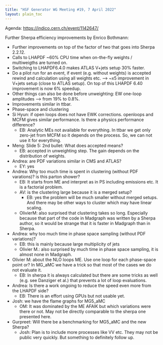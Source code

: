 ```yaml
---
title: "HSF Generator WG Meeting #19, 7 April 2022"
layout: plain_toc
---
```


Agenda: <https://indico.cern.ch/event/1142647/>

Further Sherpa efficiency improvements by Enrico Bothmann:
* Further improvements on top of the factor of two that goes into Sherpa 2.2.12.
* Calls to LHAPDF ~60% CPU time when on-the-fly weights / multiweigths are turned on.  
* Switching to LHAPDF6.4.0 makes ATLAS V+jets setup 30% faster.
* Do a pilot run for an event, if event (e.g. without weights) is accepted rewind and calculation using all weights etc.  --> ~x5 improvement in V+jets setup (close to ATLAS setup). On top of this LHAPDF 6.40 improvement is now 6% speedup. 
* Other things can also be done before unweighting: EW one-loop amplitudes --> from 19% to 0.8%. 
* Improvements similar in ttbar. 
* Phase-space and clustering 
* Si Hyun: if open loops does not have EWK corrections. openloops and MCFM gives similar performance. Is there a physics performance difference? 
    * EB: Analytic MEs not available for everything. In ttbar we get only zero-jet from MCFM so it depends on the process. So, we can not use it for everything. 
* Meng: Slide 5: 2nd bullet: What does accepted means? 
    * EB: accepted in unweighting step. The gain depends on the distribution of weights. 
* Andrea: are PDF variations similar in CMS and ATLAS?
    * EY: yes
* Andrea: Why too much time is spent in clustering (without PDF varations)? is this parton shower? 
    * EB: It starts from ME and interpret as in PS including emissions etc. It is a factorial problem. 
    * AV: is the clustering large because it is a merged setup? 
        * EB: yes the problem will be much smaller without merged setups.  And there may be other ways to cluster which may have linear scaling.
    * OlivierM: also surprised that clustering takes so long. Especially because that part of the code in Madgraph was written by a Sherpa author, so it would be strange that it is faster in Madgraph than in Sherpa. 
* Andrea: why too much time in phase space sampling (without PDF variations)?
    * EB: this is mainly because large multiplicity of jets
    * Olivier M.: also surprised by much time in phase space sampling, it is almost none in Madgraph. 
* Olivier M: about the NLO loops ME. Use one loop for each phase-space point or? In MG_aMC we have a trick so that most of the cases we do not evaluate it. 
    * EB: In sherpa it is always calculated but there are some tricks as well (e.g. see Danziger et al.) that prevents a lot of loop evaluations. 
* Andrea: Is there a work ongoing to reduce the speed even more from the LHAPDF side?
    * EB: There is an effort using GPUs but not usable yet. 
* Josh: we have the flame graphs for MG5_aMC
    * OM: It was dominated by the ME AFAIK but which variations were there or not. May not be directly comparable to the sherpa one presented here. 
* Gurpreet: Will there be a benchmarking for MG5_aMC  and the new Sherpa?
    * Josh: Plan is to include more processes like VV etc. They may not be public very quickly. But something to definitely follow up. 


